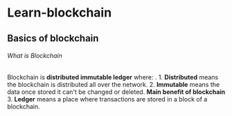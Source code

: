 # Learn-blockchain


## Basics of blockchain

 ###### What is Blockchain
  Blockchain is **distributed immutable ledger** where: .
    1. **Distributed** means the blockchain is distributed all over the network.
    2. **Immutable** means the data once stored it can't be changed or deleted. **Main benefit of blockchain**
    3. **Ledger** means a place where transactions are stored in a block of a blockchain.
    
    
